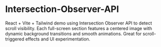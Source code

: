 # Intersection-Observer-API
React + Vite + Tailwind demo using Intersection Observer API to detect scroll visibility. Each full-screen section features a centered image with dynamic background transitions and smooth animations. Great for scroll-triggered effects and UI experimentation.
